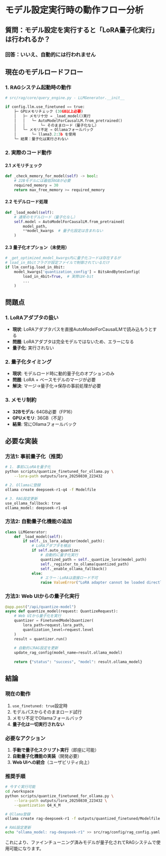 # モデル設定実行時の動作フロー分析

## 質問：モデル設定を実行すると「LoRA量子化実行」は行われるか？

### 回答：**いいえ、自動的には行われません**

## 現在のモデルロードフロー

### 1. RAGシステム起動時の動作

```python
# src/rag/core/query_engine.py - LLMGenerator.__init__

if config.llm.use_finetuned == true:
    ├─ GPUメモリチェック (30GB以上必要)
    │   ├─ メモリ十分 → _load_model()実行
    │   │   └─ AutoModelForCausalLM.from_pretrained()
    │   │       └─ そのままロード（量子化なし）
    │   └─ メモリ不足 → Ollamaフォールバック
    │       └─ llama3.2:3b を使用
    └─ 結果：量子化は実行されない
```

### 2. 実際のコード動作

#### 2.1 メモリチェック
```python
def _check_memory_for_model(self) -> bool:
    # 22Bモデルには最低30GBが必要
    required_memory = 30
    return max_free_memory >= required_memory
```

#### 2.2 モデルロード処理
```python
def _load_model(self):
    # 通常のモデルロード（量子化なし）
    self.model = AutoModelForCausalLM.from_pretrained(
        model_path,
        **model_kwargs  # 量子化設定は含まれない
    )
```

#### 2.3 量子化オプション（未使用）
```python
# _get_optimized_model_kwargs内に量子化コードは存在するが
# load_in_8bitフラグが設定ファイルで制御されているだけ
if llm_config.load_in_8bit:
    model_kwargs['quantization_config'] = BitsAndBytesConfig(
        load_in_4bit=True,  # 実際は4-bit
        ...
    )
```

## 問題点

### 1. LoRAアダプタの扱い
- **現状**: LoRAアダプタパスを直接AutoModelForCausalLMで読み込もうとする
- **問題**: LoRAアダプタは完全モデルではないため、エラーになる
- **量子化**: 実行されない

### 2. 量子化タイミング
- **現状**: モデルロード時に動的量子化のオプションのみ
- **問題**: LoRA + ベースモデルのマージが必要
- **解決**: マージ→量子化→保存の事前処理が必要

### 3. メモリ制約
- **32Bモデル**: 64GB必要（FP16）
- **GPUメモリ**: 36GB（不足）
- **結果**: 常にOllamaフォールバック

## 必要な実装

### 方法1: 事前量子化（推奨）

```bash
# 1. 事前にLoRAを量子化
python scripts/quantize_finetuned_for_ollama.py \
    --lora-path outputs/lora_20250830_223432

# 2. Ollamaに登録
ollama create deepseek-r1-q4 -f Modelfile

# 3. RAG設定更新
use_ollama_fallback: true
ollama_model: deepseek-r1-q4
```

### 方法2: 自動量子化機能の追加

```python
class LLMGenerator:
    def _load_model(self):
        if self._is_lora_adapter(model_path):
            # LoRAアダプタを検出
            if self.auto_quantize:
                # 自動的に量子化実行
                quantized_path = self._quantize_lora(model_path)
                self._register_to_ollama(quantized_path)
                self._enable_ollama_fallback()
            else:
                # エラー：LoRAは直接ロード不可
                raise ValueError("LoRA adapter cannot be loaded directly")
```

### 方法3: Web UIからの量子化実行

```python
@app.post("/api/quantize-model")
async def quantize_model(request: QuantizeRequest):
    # Web UIから量子化を実行
    quantizer = FinetunedModelQuantizer(
        lora_path=request.lora_path,
        quantization_level=request.level
    )
    result = quantizer.run()
    
    # 自動的にRAG設定を更新
    update_rag_config(model_name=result.ollama_model)
    
    return {"status": "success", "model": result.ollama_model}
```

## 結論

### 現在の動作
1. `use_finetuned: true`設定時
2. モデルパスからそのままロード試行
3. メモリ不足でOllamaフォールバック
4. **量子化は一切実行されない**

### 必要なアクション
1. **手動で量子化スクリプト実行**（即座に可能）
2. **自動量子化機能の実装**（開発必要）
3. **Web UIへの統合**（ユーザビリティ向上）

### 推奨手順
```bash
# 今すぐ実行可能
cd /workspace
python scripts/quantize_finetuned_for_ollama.py \
    --lora-path outputs/lora_20250830_223432 \
    --quantization Q4_K_M

# Ollama登録
ollama create rag-deepseek-r1 -f outputs/quantized_finetuned/Modelfile

# RAG設定更新
echo "ollama_model: rag-deepseek-r1" >> src/rag/config/rag_config.yaml
```

これにより、ファインチューニング済みモデルが量子化されてRAGシステムで使用可能になります。